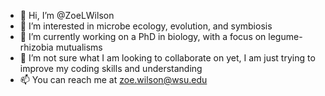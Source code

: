 - 👋 Hi, I’m @ZoeLWilson
- 👀 I’m interested in microbe ecology, evolution, and symbiosis
- 🌱 I’m currently working on a PhD in biology, with a focus on legume-rhizobia mutualisms
- 💞️ I’m not sure what I am looking to collaborate on yet, I am just trying to improve my coding skills and understanding
- 📫 You can reach me at zoe.wilson@wsu.edu


